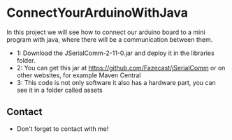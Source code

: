 # ConnectYourArduinoWithJava
In this project we will see how to connect our arduino board to a mini program with java, where there will be a communication between them.

- 1: Download the JSerialComm-2-11-0.jar and deploy it in the libraries folder.
- 2: You can get this jar at https://github.com/Fazecast/jSerialComm or on other websites, for example Maven Central
- 3: This code is not only software it also has a hardware part, you can see it in a folder called assets


## Contact
- Don't forget to contact with me!
